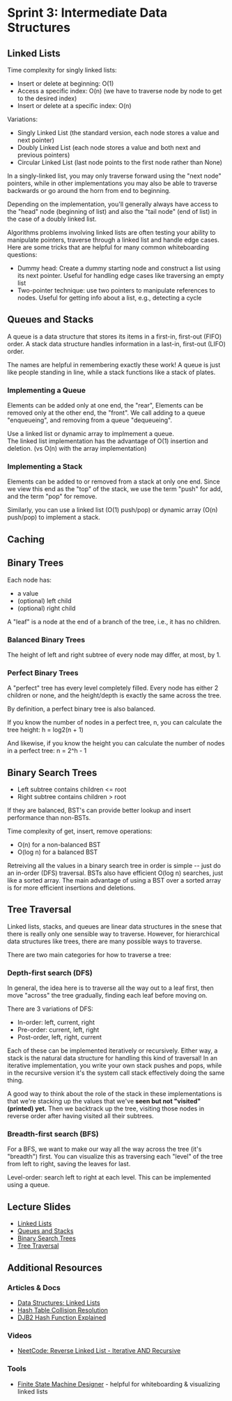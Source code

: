 # Sprint 3: Intermediate Data Structures

## Linked Lists
Time complexity for singly linked lists: 
* Insert or delete at beginning: O(1)
* Access a specific index: O(n) (we have to traverse node by node to get to the desired index)
* Insert or delete at a specific index: O(n) 

Variations:
* Singly Linked List (the standard version, each node stores a value and next pointer)
* Doubly Linked List (each node stores a value and both next and previous pointers)
* Circular Linked List (last node points to the first node rather than None)

In a singly-linked list, you may only traverse forward using the "next node" pointers, while in other implementations you may also be able to traverse backwards or go around the horn from end to beginning.

Depending on the implementation, you'll generally always have access to the "head" node (beginning of list) and also the "tail node" (end of list) in the case of a doubly linked list. 

Algorithms problems involving linked lists are often testing your ability to manipulate pointers, traverse through a linked list and handle edge cases. Here are some tricks that are helpful for many common whiteboarding questions:
* Dummy head: Create a dummy starting node and construct a list using its next pointer. Useful for handling edge cases like traversing an empty list
* Two-pointer technique: use two pointers to manipulate references to nodes. Useful for getting info about a list, e.g., detecting a cycle


## Queues and Stacks
A queue is a data structure that stores its items in a first-in, first-out (FIFO) order. 
A stack data structure handles information in a last-in, first-out (LIFO) order.

The names are helpful in remembering exactly these work! A queue is just like people standing in line, while a stack functions like a stack of plates. 

### Implementing a Queue
Elements can be added only at one end, the "rear", Elements can be removed only at the other end, the "front".
We call adding to a queue "enqueueing", and removing from a queue "dequeueing".

Use a linked list or dynamic array to implmement a queue.  
The linked list implementation has the advantage of O(1) insertion and deletion. (vs O(n) with the array implementation)

### Implementing a Stack
Elements can be added to or removed from a stack at only one end. Since we view this end as the "top" of the stack, we use the term "push" for add, and the term "pop" for remove. 

Similarly, you can use a linked list (O(1) push/pop) or dynamic array (O(n) push/pop) to implement a stack.

## Caching

## Binary Trees
Each node has:
* a value
* (optional) left child
* (optional) right child

A "leaf" is a node at the end of a branch of the tree, i.e., it has no children.

### Balanced Binary Trees
The height of left and right subtree of every node may differ, at most, by 1.


### Perfect Binary Trees
A "perfect" tree has every level completely filled. Every node has either 2 children or none, and the height/depth is exactly the same across the tree. 

By definition, a perfect binary tree is also balanced.

If you know the number of nodes in a perfect tree, n, you can calculate the tree height:
h = log2(n + 1)

And likewise, if you know the height you can calculate the number of nodes in a perfect tree:
n = 2^h - 1


## Binary Search Trees
* Left subtree contains children <= root
* Right subtree contains children > root

If they are balanced, BST's can provide better lookup and insert performance than non-BSTs.

Time complexity of get, insert, remove operations:
* O(n) for a non-balanced BST
* O(log n) for a balanced BST

Retreiving all the values in a binary search tree in order is simple -- just do an in-order (DFS) traversal. BSTs also have efficient O(log n) searches, just like a sorted array. The main advantage of using a BST over a sorted array is for more efficient insertions and deletions.

## Tree Traversal
Linked lists, stacks, and queues are linear data structures in the snese that there is really only one sensible way to traverse. However, for hierarchical data structures like trees, there are many possible ways to traverse.

There are two main categories for how to traverse a tree:

### Depth-first search (DFS)
In general, the idea here is to traverse all the way out to a leaf first, then move "across" the tree gradually, finding each leaf before moving on.

There are 3 variations of DFS:
* In-order: left, current, right
* Pre-order: current, left, right
* Post-order, left, right, current

Each of these can be implemented iteratively or recursively. Either way, a stack is the natural data structure for handling this kind of traversal! In an iterative implementation, you write your own stack pushes and pops, while in the recursive version it's the system call stack effectively doing the same thing. 

A good way to think about the role of the stack in these implementations is that we're stacking up the values that we've **seen but not "visited" (printed) yet.** Then we backtrack up the tree, visiting those nodes in reverse order after having visited all their subtrees.

### Breadth-first search (BFS)
For a BFS, we want to make our way all the way across the tree (it's "breadth") first. You can visualize this as traversing each "level" of the tree from left to right, saving the leaves for last.

Level-order: search left to right at each level. This can be implemented using a queue.


## Lecture Slides
* [Linked Lists](https://docs.google.com/presentation/d/152wng2hly2NhuNOYkf7MbY6L6r_EvqFJRHBC26eBNtk/edit?usp=sharing)
* [Queues and Stacks](https://docs.google.com/presentation/d/1Xl2Z2ji3g85qqYiH31GwUIPPeWzwNmxml-xT60zCVPk/edit?usp=sharing)
* [Binary Search Trees](https://docs.google.com/presentation/d/1eF1rdHC4LSoAbb0M2sjLp2TUqklnx0rv9J7EquvhEwU/edit?usp=sharing)
* [Tree Traversal](https://docs.google.com/presentation/d/1qwXulsd0Iw6OXQFc3G_2Gn-aBTW8lUqz3RlBuVINt68/edit?usp=sharing)

## Additional Resources
### Articles & Docs
* [Data Structures: Linked Lists](https://www.youtube.com/watch?v=njTh_OwMljA&ab_channel=HackerRank)
* [Hash Table Collision Resolution](https://eng.libretexts.org/Courses/Folsom_Lake_College/CISP_430%3A_Data_Structures_(Aljuboori)/07%3A_Hash_Tables/7.03%3A_Collision_resolution)
* [DJB2 Hash Function Explained](https://theartincode.stanis.me/008-djb2/)


### Videos
* [NeetCode: Reverse Linked List - Iterative AND Recursive](https://www.youtube.com/watch?v=G0_I-ZF0S38&ab_channel=NeetCode)

### Tools
* [Finite State Machine Designer](https://madebyevan.com/fsm/) - helpful for whiteboarding & visualizing linked lists
